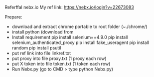 Referffal nebx.io
My ref link:  https://nebx.io/login?v=22673083

Prepare: 
- download and extract chrome portable to root folder  (~./chrome/)
- install python (download from 
- Install requirement
pip install selenium==4.9.0
pip install selenium_authenticated_proxy
pip install fake_useragent
pip install random
pip install psutil
- put ref link into file linkref.txt
- put proxy into file proxy.txt (1 proxy each row)
- put X token into file token.txt (1 token each row)
- Run Nebx.py (go to CMD > type python Nebx.py)
